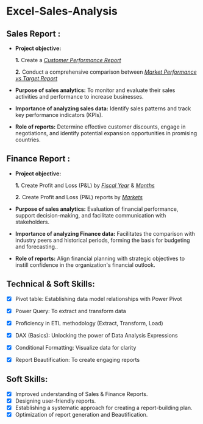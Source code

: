 # Excel-Sales-Analysis
## Sales Report :


- **Project objective:** 

    **1.** Create a _[Customer Performance Report](https://github.com/SumanSariga/Excel-Sales-Analysis/blob/main/Customer%20Performance%20Report.pdf)_ 

    **2.** Conduct a comprehensive comparison between _[Market Performance vs Target Report](https://github.com/SumanSariga/Excel-Sales-Analysis/blob/main/Market%20Performance%20vs%20Target.pdf)_

- **Purpose of sales analytics:** To monitor and evaluate their sales activities and performance to increase businesses.

- **Importance of analyzing sales data:** Identify sales patterns and track key performance indicators (KPIs).

- **Role of reports:** Determine effective customer discounts, engage in negotiations, and identify potential expansion opportunities in promising countries.
  
## Finance Report :

- **Project objective:** 

    **1.** Create Profit and Loss (P&L) by _[Fiscal Year](https://github.com/SumanSariga/Excel-Sales-Analysis/blob/main/P%20%26%20L%20Fiscal%20Year.pdf)_ & _[Months](https://github.com/SumanSariga/Excel-Sales-Analysis/blob/main/P%20%26%20L%20Months.pdf)_
  
  **2.** Create Profit and Loss (P&L) reports by _[Markets](https://github.com/SumanSariga/Excel-Sales-Analysis/blob/main/P%20%26%20L%20Markets.pdf)_
 

- **Purpose of sales analytics:** Evaluation of financial performance, support decision-making, and facilitate communication with stakeholders.

- **Importance of analyzing Finance data:** Facilitates the comparison with industry peers and historical periods, forming the basis for budgeting and forecasting..

- **Role of reports:** Align financial planning with strategic objectives to instill confidence in the organization's financial outlook.


## Technical & Soft Skills:
- [x]	Pivot table: Establishing data model relationships with Power Pivot
- [x] Power Query: To extract and transform data
- [x] Proficiency in ETL methodology (Extract, Transform, Load)
- [x]	DAX (Basics): Unlocking the power of Data Analysis Expressions
- [x]	Conditional Formatting: Visualize data for clarity
- [x]	Report Beautification: To create engaging reports



## Soft Skills:
- [x]	Improved understanding of Sales & Finance Reports.
- [x]	Designing user-friendly reports.
- [x] Establishing a systematic approach for creating a report-building plan.
- [x]	Optimization of report generation and Beautification.

